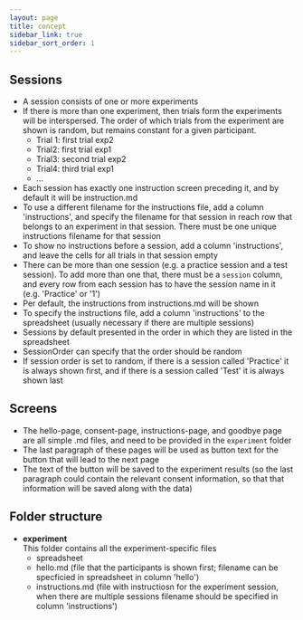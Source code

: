 ```yaml
---
layout: page
title: concept
sidebar_link: true
sidebar_sort_order: 1
---
```





## Sessions

* A session consists of one or more experiments
* If there is more than one experiment, then trials form the experiments will be interspersed. The order of which trials from the experiment are shown is random, but remains constant for a given participant. 
    * Trial 1: first trial exp2
    * Trial2:  first trial exp1
    * Trial3: second trial exp2
    * Trial4: third trial exp1
    * ...
* Each session has exactly one instruction screen preceding it, and by default it will be instruction.md
* To use a different filename for the instructions file, add a column 'instructions', and specify the filename for that session in reach row that belongs to an experiment in that session. There must be one unique instructions filename for that session
* To show no instructions before a session, add a column 'instructions', and leave the cells for all trials in that session empty 
* There can be more than one session (e.g. a practice session and a test session). To add more than one that, there must be a `session` column, and every row from each session has to have the session name in it (e.g. 'Practice' or '1')
* Per default, the instructions from instructions.md will be shown
* To specify the instructions file, add a column 'instructions' to the spreadsheet (usually necessary if there are multiple sessions)
* Sessions by default presented in the order in which they are listed in the spreadsheet
* SessionOrder can specify that the order should be random
* If session order is set to random, if there is a session called 'Practice' it is always shown first, and if there is a session called 'Test' it is always shown last


## Screens

* The hello-page, consent-page,  instructions-page, and goodbye page are all simple .md files, and need to be provided in the `experiment` folder
* The last paragraph of these pages will be used as button text for the button that will lead to the next page
* The text of the button will be saved to the experiment results (so the last paragraph could contain the relevant consent information, so that that information will be saved along with the data)


## Folder structure

* **experiment**    
This folder contains all the experiment-specific files
    * spreadsheet
    * hello.md  (file that the participants is shown first; filename can be specficied in spreadsheet in column 'hello')
    * instructions.md (file with instructiosn for the experiment session, when there are multiple sessions filename should be specified in column 'instructions')